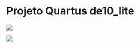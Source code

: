 # Projeto Quartus de10_lite 

![](./img/lucas_memory_config_quartus_15_web_edition.jpg)

![](./img/ian_memory_config_quartus_prime.jpg)